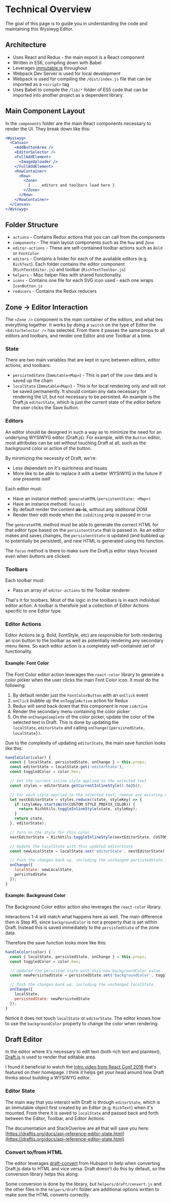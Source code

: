 # Technical Overview

The goal of this page is to guide you in understanding the code and maintaining this Wysiwyg Editor.

## Architecture

  * Uses React and Redux - the main export is a React component
  * Written in ES6, compiling down with Babel
  * Leverages [immutable.js](https://facebook.github.io/immutable-js/) throughout
  * Webpack Dev Server is used for local development
  * Webpack is used for compiling the `/dist/index.js` file that can be imported as a `<script>` tag
  * Uses Babel to compile the `/lib/*` folder of ES5 code that can be imported into another project as a dependent library.

## Main Component Layout

In the `components` folder are the main React components necessary to render the UI.
They break down like this:

```jsx
<Wysiwyg>
  <Canvas>
    <AddButtonArea />
    <EditorSelector />
    <FullAddElement>
      <ImageUploader />
    </FullAddElement>
    <RowContainer>
      <Row>
        <Zone>
          { ... editors and toolbars load here }
        </Zone>
      </Row>
    </RowContainer>
  </Canvas>
</Wysiwyg>
```

## Folder Structure

  * `actions` - Contains Redux actions that you can call from the components
  * `components` - The main layout components such as the `Row` and `Zone`
  * `editor-actions` - These are self-contained toolbar actions such as `Bold` or `FontColor`
  * `editors` - Contains a folder for each of the available editors (e.g. `RichText`). Each folder contains the editor component (`RichTextEditor.js`) and toolbar (`RichTextToolbar.js`)
  * `helpers` - Misc helper files with shared functionality.
  * `icons` - Contains one file for each SVG icon used - each one wraps `IconButton.js`
  * `reducers` - Contains the Redux reducers

## Zone -> Editor Interaction

The `<Zone />` component is the main container of the editors, and what ties everything together. It works by doing a `switch` on the type of Editor the `<EditorSelector />` has selected. From there it passes the same props to all editors and toolbars, and render one Editor and one Toolbar at a time.

### State

There are two main variables that are kept in sync between editors, editor actions, and toolbars:

  * `persistedState` (`Immutable<Map>`) - This is part of the `zone` data and is saved up the chain
  * `localState` (`Immutable<Map>`) - This is for local rendering only and will not be saved permanently. It should contain any data necessary for rendering the UI, but not necessary to be persisted. An example is the Draft.js `editorState`, which is just the current state of the editor before the user clicks the Save button.

### Editors

An editor should be designed in such a way as to minimize the need for an underlying WYSIWYG editor (Draft.js). For example, with the `Button` editor, most attributes can be set without touching Draft at all, such as the background color or action of the button.

By minimizing the necessity of Draft, we're:

  * Less dependant on it's quirkiness and issues
  * More like to be able to replace it with a better WYSIWYG in the future if one presents iself

Each editor must:

 * Have an instance method: `generateHTML(persistentState: <Map>)`
 * Have an instance method: `focus()`
 * By default render the content **as-is**, without any additional DOM
 * Render their edit mode when the `isEditing` prop is passed in `true`

The `generateHTML` method must be able to generate the correct HTML for that editor type based on the `persistentState` that is passed in. As an editor makes and saves changes, the `persistentState` is updated (and bubbled up to potentially be persisted), and new HTML is generated using this function.

The `focus` method is there to make sure the Draft.js editor stays focused even when buttons are clicked.

### Toolbars

Each toolbar must:

  * Pass an array of `editor-actions` to the Toolbar renderer

That's it for toolbars. Most of the logic in the toolbars is in each individual editor action. A toolbar is therefore just a collection of Editor Actions specific to one Editor type.

### Editor Actions

Editor Actions (e.g. Bold, FontStyle, etc) are responsible for both rendering an icon button to the toolbar as well as potentially rendering any secondary menu items. So each editor action is a completely self-contained set of functionality.

#### Example: Font Color

The Font Color editor action leverages the `react-color` library to generate a color picker when the user clicks the main Font Color icon. It must do the following:

  1. By default render just the `FontColorButton` with an `onClick` event
  2. `onClick` bubble up the `onToggleActive` action for Redux
  3. Redux will send back down that this component is now `isActive`
  4. Render the secondary menu containing the color picker
  5. On the `onChangeComplete` of the color picker, update the color of the selected text in Draft. This is done by updating the `localState.editorState` and calling `onChange({persistedState, localState})`.

Due to the complexity of updating `editorState`, the main save function looks like this:

```javascript
handleColor(color) {
  const { localState, persistedState, onChange } = this.props;
  const editorState = localState.get('editorState');
  const toggledColor = color.hex;

  // Get the current inline style applied to the selected text
  const styles = editorState.getCurrentInlineStyle().toJS();

  // For each style applied to the selected text, remove any existing ones that are colors
  let nextEditorState = styles.reduce((state, styleKey) => {
    if (styleKey.startsWith(CUSTOM_STYLE_PREFIX_COLOR)) {
      return RichUtils.toggleInlineStyle(state, styleKey);
    }
    return state;
  }, editorState);

  // Turn on the style for this color
  nextEditorState = RichUtils.toggleInlineStyle(nextEditorState, CUSTOM_STYLE_PREFIX_COLOR + toggledColor);

  // Update the localState with this updated editorState
  const newLocalState = localState.set('editorState', nextEditorState);

  // Push the changes back up, including the unchanged persistedState
  onChange({
    localState: newLocalState,
    persistedState
  });
}
```

#### Example: Background Color

The Background Color editor action also leverages the `react-color` library.

Interactions 1-4 will match what happens here as well. The main difference then is Step #5, since `backgroundColor` is not a property that is set within Draft. Instead this is saved immediately to the `persistedState` of the zone data.

Therefore the save function looks more like this:

```javascript
handleColor(color) {
  const { localState, persistedState, onChange } = this.props;
  const toggledColor = color.hex;

  // Updated the persisted state with this new backgroundColor value
  const newPersistedState = persistedState.set('backgroundColor', toggledColor);

  // Push the changes back up, including the unchanged localState
  onChange({
    localState,
    persistedState: newPersistedState
  });
}
```

Notice it does not touch `localState` or `editorState`. The editor knows how to use the `backgroundColor` property to change the color when rendering.

## Draft Editor

In the editor where it's necessary to edit text (both rich text and plaintext), [Draft.js](https://draftjs.org/docs/overview.html) is used to render that editable area.

I found it beneficial to watch the [intro video from React Conf 2016](https://www.youtube.com/watch?v=feUYwoLhE_4) that's featured on their homepage. I think it helps get your head around how Draft thinks about building a WYSIWYG editor.

### Editor State

The main way that you interact with Draft is through `editorState`, which is an immutable object first created by an Editor (e.g. `RichText`) when it's mounted. From there it is saved to `localState` and passed back and forth between the Editor, Toolbar, and Editor Actions.

The documentation and StackOverlow are all that will save you here:
[https://draftjs.org/docs/api-reference-editor-state.html](https://draftjs.org/docs/api-reference-editor-state.html)

### Convert to/from HTML

The editor leverages [draft-convert](https://github.com/HubSpot/draft-convert) from Hubspot to help when converting Draft.js data to HTML and vice versa. Draft doesn't do this by default, so the conversion library helps this along.

Some conversion is done by the library, but `helpers/draft/convert.js` and the other files in the `helpers/draft` folder are additional options written to make sure the HTML converts correctly.